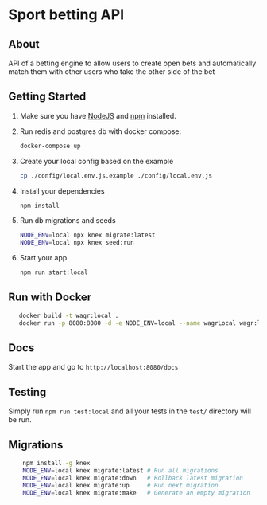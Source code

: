 # Sport betting API

## About

API of a betting engine to allow users to create open bets and automatically match them with other users who take the other side of the bet

## Getting Started

1. Make sure you have [NodeJS](https://nodejs.org/) and [npm](https://www.npmjs.com/) installed.
2. Run redis and postgres db with docker compose:

   ```bash
   docker-compose up
   ```

3. Create your local config based on the example

   ```bash
   cp ./config/local.env.js.example ./config/local.env.js
   ```

4. Install your dependencies

   ```bash
   npm install
   ```

5. Run db migrations and seeds

   ```bash
   NODE_ENV=local npx knex migrate:latest
   NODE_ENV=local npx knex seed:run
   ```

6. Start your app

   ```bash
   npm run start:local
   ```

## Run with Docker

```bash
   docker build -t wagr:local .
   docker run -p 8080:8080 -d -e NODE_ENV=local --name wagrLocal wagr:local
```

## Docs

Start the app and go to `http://localhost:8080/docs`

## Testing

Simply run `npm run test:local` and all your tests in the `test/` directory will be run.

## Migrations

```bash
    npm install -g knex
    NODE_ENV=local knex migrate:latest # Run all migrations
    NODE_ENV=local knex migrate:down   # Rollback latest migration
    NODE_ENV=local knex migrate:up     # Run next migration
    NODE_ENV=local knex migrate:make   # Generate an empty migration
```
